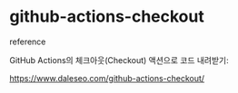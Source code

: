 # github-actions-checkout

reference

GitHub Actions의 체크아웃(Checkout) 액션으로 코드 내려받기:

https://www.daleseo.com/github-actions-checkout/
